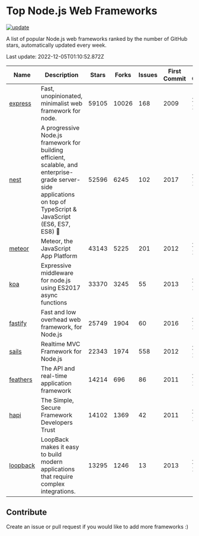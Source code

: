 # Top Node.js Web Frameworks

[![update](https://github.com/sunnysid3up/nodejs-web-frameworks/actions/workflows/update.yml/badge.svg)](https://github.com/sunnysid3up/nodejs-web-frameworks/actions/workflows/update.yml)

A list of popular Node.js web frameworks ranked by the number of GitHub stars, automatically updated every week.

Last update: 2022-12-05T01:10:52.872Z

| Name          | Description          | Stars                     | Forks          | Issues               | First Commit        | Last Commit         | Language          |
|---------------|----------------------|---------------------------|----------------|----------------------|---------------------|---------------------|-------------------|
| [express](https://github.com/expressjs/express) | Fast, unopinionated, minimalist web framework for node. | 59105 | 10026 | 168 | 2009 | 2022-12-04 | JS |
| [nest](https://github.com/nestjs/nest) | A progressive Node.js framework for building efficient, scalable, and enterprise-grade server-side applications on top of TypeScript & JavaScript (ES6, ES7, ES8) 🚀 | 52596 | 6245 | 102 | 2017 | 2022-12-04 | TS |
| [meteor](https://github.com/meteor/meteor) | Meteor, the JavaScript App Platform | 43143 | 5225 | 201 | 2012 | 2022-12-03 | JS |
| [koa](https://github.com/koajs/koa) | Expressive middleware for node.js using ES2017 async functions | 33370 | 3245 | 55 | 2013 | 2022-12-04 | JS |
| [fastify](https://github.com/fastify/fastify) | Fast and low overhead web framework, for Node.js | 25749 | 1904 | 60 | 2016 | 2022-12-04 | JS |
| [sails](https://github.com/balderdashy/sails) | Realtime MVC Framework for Node.js | 22343 | 1974 | 558 | 2012 | 2022-12-01 | JS |
| [feathers](https://github.com/feathersjs/feathers) | The API and real-time application framework | 14214 | 696 | 86 | 2011 | 2022-12-04 | TS |
| [hapi](https://github.com/hapijs/hapi) | The Simple, Secure Framework Developers Trust | 14102 | 1369 | 42 | 2011 | 2022-12-03 | JS |
| [loopback](https://github.com/strongloop/loopback) | LoopBack makes it easy to build modern applications that require complex integrations. | 13295 | 1246 | 13 | 2013 | 2022-11-28 | JS |

## Contribute 

Create an issue or pull request if you would like to add more frameworks :)